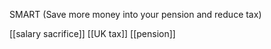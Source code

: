 SMART (Save more money into your pension and reduce tax)

[[salary sacrifice]]
[[UK tax]]
[[pension]]